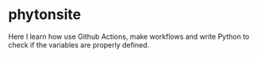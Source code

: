 # phytonsite
Here I learn how use Github Actions, make workflows and write Python to check if the variables are properly defined.
